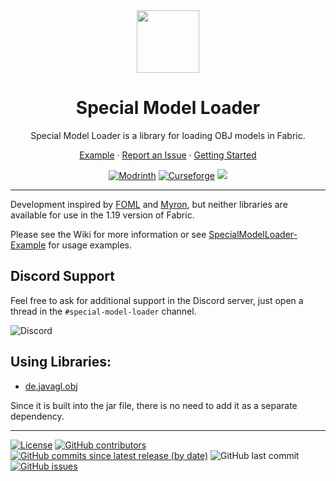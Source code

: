 <div align="center">
<img height=100  src="https://user-images.githubusercontent.com/96962269/229103994-d42aca96-c165-4265-b1d3-66c41c1ee55c.png">
<h1>Special Model Loader</h1>
Special Model Loader is a library for loading OBJ models in Fabric.

[Example](https://github.com/TeamFelnull/SpecialModelLoader-Example) · [Report an Issue](https://github.com/TeamFelnull/SpecialModelLoader/issues/new/choose) · [Getting Started](https://github.com/TeamFelnull/SpecialModelLoader/wiki/Getting-Started)

<a href="https://modrinth.com/mod/special-model-loader"><img src="https://img.shields.io/modrinth/dt/ajFw7VkX?color=17b85a&label=%20&logo=modrinth&logoColor=ffffff&style=for-the-badge" alt="Modrinth"></a>
<a href="https://www.curseforge.com/minecraft/mc-mods/special-model-loader/"><img src="https://cf.way2muchnoise.eu/full_782421_%20(E04E14-E04E14-ffffff-ffffff-ffffff).svg?badge_style=for_the_badge" alt="Curseforge"></a>
<a href="https://github.com/TeamFelnull/SpecialModelLoader/releases/latest"><img src="https://img.shields.io/github/v/release/TeamFelnull/SpecialModelLoader?color=%2344CC11&style=for-the-badge"></a>
</div>

***

Development inspired by [FOML](https://github.com/OnyxStudios/FOML) and [Myron](https://github.com/Haven-King/myron), but neither libraries are available for use in the 1.19 version of Fabric.

Please see the Wiki for more information or see [SpecialModelLoader-Example](https://github.com/TeamFelnull/SpecialModelLoader-Example) for usage examples.

## Discord Support
Feel free to ask for additional support in the Discord server, just open a thread in the `#special-model-loader` channel.

![Discord](https://img.shields.io/discord/436404936151007241?label=discord&logo=discord&logoColor=ffffff&style=for-the-badge)

## Using Libraries:

- [de.javagl.obj](https://github.com/javagl/Obj)

Since it is built into the jar file, there is no need to add it as a separate dependency.

***
<a href="https://github.com/TeamFelnull/SpecialModelLoader/blob/main/LICENSE">![License](https://img.shields.io/github/license/TeamFelnull/SpecialModelLoader?color=9F9F9F&style=for-the-badge)</a>
<a href=https://github.com/TeamFelnull/SpecialModelLoader/graphs/contributors>![GitHub contributors](https://img.shields.io/github/contributors/TeamFelnull/SpecialModelLoader?color=9F9F9F&style=for-the-badge)</a>
<a href="https://github.com/TeamFelnull/SpecialModelLoader/commits/main">![GitHub commits since latest release (by date)](https://img.shields.io/github/commits-since/TeamFelnull/SpecialModelLoader/latest?color=9F9F9F&style=for-the-badge)</a>
![GitHub last commit](https://img.shields.io/github/last-commit/TeamFelnull/SpecialModelLoader?style=for-the-badge)
<a href="https://github.com/TeamFelnull/SpecialModelLoader-Example/issues">![GitHub issues](https://img.shields.io/github/issues-raw/TeamFelnull/SpecialModelLoader?style=for-the-badge)</a>
